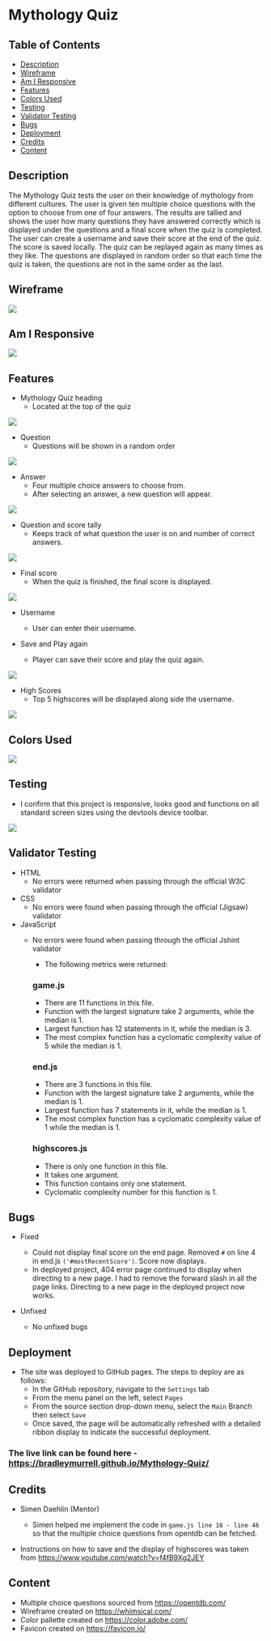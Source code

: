 # Mythology Quiz

## Table of Contents

* [Description](#description)
* [Wireframe](#wireframe)
* [Am I Responsive](#am-i-responsive)
* [Features](#features)
* [Colors Used](#colors-used)
* [Testing](#testing)
* [Validator Testing](#validator-testing)
* [Bugs](#bugs)
* [Deployment](#deployment)
* [Credits](#credits)
* [Content](#content)

<a name="description"></a>
## Description

The Mythology Quiz tests the user on their knowledge of mythology from different cultures.
The user is given ten multiple choice questions with the option to choose from one of four answers. The results are tallied and shows the user how many questions they have answered correctly which is displayed under the questions and a final score when the quiz is completed.
The user can create a username and save their score at the end of the quiz. The score is saved locally. The quiz can be replayed again as many times as they like. The questions are displayed in random order so that each time the quiz is taken, the questions are not in the same order as the last.

<a name="wireframe"></a>
## Wireframe

<img src="assets/images/README/wireframe.png">

<a name="am-i-responsive"></a>
## Am I Responsive

<img src="assets/images/README/AmIResponsive.png">

<a name="features"></a>
## Features
* Mythology Quiz heading
  * Located at the top of the quiz

<img src="assets/images/README/heading.png">

* Question
  * Questions will be shown in a random order

<img src="assets/images/README/question.png">

* Answer
  * Four multiple choice answers to choose from.
  * After selecting an answer, a new question will appear.

<img src="assets/images/README/answer.png">

* Question and score tally
  * Keeps track of what question the user is on and number of correct answers.

<img src="assets/images/README/information.png">

* Final score
  * When the quiz is finished, the final score is displayed.

<img src="assets/images/README/score.png">

* Username
  * User can enter their username.

* Save and Play again
  * Player can save their score and play the quiz again.

<img src="assets/images/README/save.png">

* High Scores
  * Top 5 highscores will be displayed along side the username.

<img src="assets/images/README/highscores.png">

<a name="colors-used"></a>
## Colors Used
<img src="assets/images/README/colorchart.jpeg">

<a name="testing"></a>
## Testing
* I confirm that this project is responsive, looks good and functions on all standard screen sizes using the devtools device toolbar.

<img src="assets/images/README/test.png">

<a name="validator-testing"></a>
## Validator Testing
* HTML
  * No errors were returned when passing through the official W3C validator
* CSS
  * No errors were found when passing through the official (Jigsaw) validator
* JavaScript
  * No errors were found when passing through the official Jshint validator
    * The following metrics were returned:
    ### game.js
    * There are 11 functions in this file.
    * Function with the largest signature take 2 arguments, while the median is 1.
    * Largest function has 12 statements in it, while the median is 3.
    * The most complex function has a cyclomatic complexity value of 5 while the median is 1.

    ### end.js
    * There are 3 functions in this file.
    * Function with the largest signature take 2 arguments, while the median is 1.
    * Largest function has 7 statements in it, while the median is 1.
    * The most complex function has a cyclomatic complexity value of 1 while the median is 1.

    ### highscores.js
    * There is only one function in this file.
    * It takes one argument.
    * This function contains only one statement.
    * Cyclomatic complexity number for this function is 1.

<a name="bugs"></a>
## Bugs
* Fixed
  * Could not display final score on the end page. Removed `#` on line 4 in end.js `('#mostRecentScore')`. Score now displays.
  * In deployed project, 404 error page continued to display when directing to a new page. I had to remove the forward slash in all the page links. Directing to a new page in the deployed project now works.

* Unfixed
  * No unfixed bugs

<a name="deployment"></a>
## Deployment
* The site was deployed to GitHub pages. The steps to deploy are as follows:
  * In the GitHub repository, navigate to the `Settings` tab
  * From the menu panel on the left, select `Pages`
  * From the source section drop-down menu, select the `Main` Branch then select `Save`
  * Once saved, the page will be automatically refreshed with a detailed ribbon display to indicate the successful deployment.

### The live link can be found here - https://bradleymurrell.github.io/Mythology-Quiz/

<a name="credits"></a>
## Credits
* Simen Daehlin (Mentor)
  * Simen helped me implement the code in `game.js line 16 - line 46` so that the multiple choice questions from opentdb can be fetched. 

* Instructions on how to save and the display of highscores was taken from https://www.youtube.com/watch?v=f4fB9Xg2JEY

<a name="content"></a>
## Content
* Multiple choice questions sourced from https://opentdb.com/
* Wireframe created on https://whimsical.com/
* Color pallette created on https://color.adobe.com/
* Favicon created on https://favicon.io/